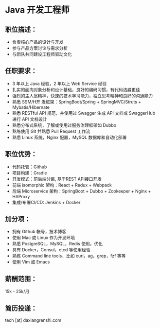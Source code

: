# Java 开发工程师

## 职位描述：
- 负责核心产品的设计与开发
- 参与产品方案讨论与需求分析
- 与团队共同建设工程师驱动文化

## 任职要求：
- 3 年以上 Java 经验，2 年以上 Web Service 经验
- 扎实的面向对象分析和设计基础，良好的编码习惯，有代码洁癖更佳
- 强烈的主人翁精神，快速的技术学习能力，独立思考精神和良好的沟通能力
- 熟悉 SSM/H开 发框架：SpringBoot/Spring + SpringMVC/Struts + Mybatis/Hibernate
- 熟悉 RESTful API 规范，并使用过 Swagger 生成 API 文档或 SwaggerHub 进行 API 文档设计
- 熟悉分布式系统，了解或使用过服务治理框架如 Dubbo
- 熟练使用 Git 并熟悉 Pull Request 工作流
- 熟悉 Linux 系统，Nginx 配置，MySQL 数据库和自动化部署

## 职位优势：
- 代码托管：Github 
- 项目构建：Gradle
- 开发模式：前后端分离, 基于REST API接口开发
- 前端 isomorphic 架构：React + Redux + Webpack 
- 后端 Microservice 架构：SpringBoot + Dubbo + Zookeeper + Nginx + HAProxy
- 集成/布署CI/CD: Jenkins + Docker

## 加分项：
- 拥有 Github 帐号，技术博客
- 使用 Mac 或 Linux 作为开发环境 
- 熟悉 PostgreSQL，MySQL，Redis 使用，优化
- 具有 Docker，Consul，etcd 等使用经验
- 熟练 Command line tools，比如 curl，ag，grep，fzf 等等
- 使用 Vim 或 Emacs

## 薪酬范围：
15k - 25k/月

## 简历投递：

tech [at] daxiangrenshi.com
